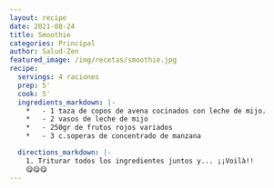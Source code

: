 ```yaml
---
layout: recipe
date: 2021-08-24
title: Smoothie
categories: Principal
author: Salud-Zen
featured_image: /img/recetas/smoothie.jpg
recipe:
  servings: 4 raciones
  prep: 5'
  cook: 5'
  ingredients_markdown: |-
    *	- 1 taza de copos de avena cocinados con leche de mijo.
    *	- 2 vasos de leche de mijo
    *	- 250gr de frutos rojos variados
    *	- 3 c.soperas de concentrado de manzana

  directions_markdown: |-
    1. Triturar todos los ingredientes juntos y... ¡¡Voilà!!
    😋😋😋
---
```


